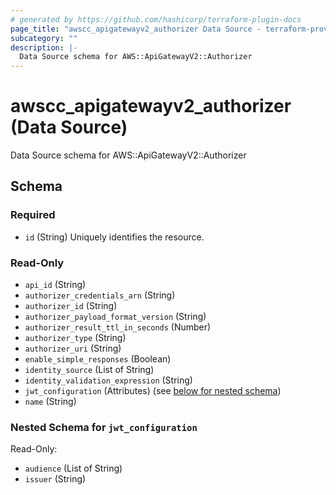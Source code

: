 ```yaml
---
# generated by https://github.com/hashicorp/terraform-plugin-docs
page_title: "awscc_apigatewayv2_authorizer Data Source - terraform-provider-awscc"
subcategory: ""
description: |-
  Data Source schema for AWS::ApiGatewayV2::Authorizer
---
```


# awscc_apigatewayv2_authorizer (Data Source)

Data Source schema for AWS::ApiGatewayV2::Authorizer



<!-- schema generated by tfplugindocs -->
## Schema

### Required

- `id` (String) Uniquely identifies the resource.

### Read-Only

- `api_id` (String)
- `authorizer_credentials_arn` (String)
- `authorizer_id` (String)
- `authorizer_payload_format_version` (String)
- `authorizer_result_ttl_in_seconds` (Number)
- `authorizer_type` (String)
- `authorizer_uri` (String)
- `enable_simple_responses` (Boolean)
- `identity_source` (List of String)
- `identity_validation_expression` (String)
- `jwt_configuration` (Attributes) (see [below for nested schema](#nestedatt--jwt_configuration))
- `name` (String)

<a id="nestedatt--jwt_configuration"></a>
### Nested Schema for `jwt_configuration`

Read-Only:

- `audience` (List of String)
- `issuer` (String)


